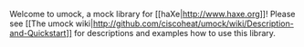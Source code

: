 Welcome to umock, a mock library for [[haXe|http://www.haxe.org]]! 
Please see [[The umock wiki|http://github.com/ciscoheat/umock/wiki/Description-and-Quickstart]] for descriptions and examples how to use this library.
